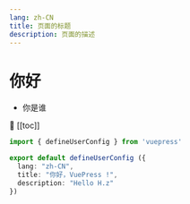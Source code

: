 ```yaml
---
lang: zh-CN
title: 页面的标题
description: 页面的描述
---
```

# 你好
- 你是谁

:tada:
[[toc]]

```ts
import { defineUserConfig } from 'vuepress'

export default defineUserConfig ({
  lang: "zh-CN",
  title: "你好，VuePress !",
  description: "Hello H.z"
})
```
